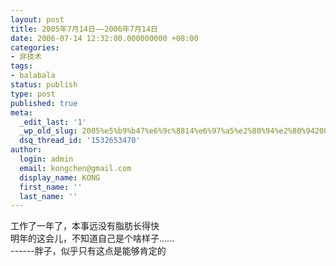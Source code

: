```yaml
---
layout: post
title: 2005年7月14日——2006年7月14日
date: 2006-07-14 12:32:00.000000000 +08:00
categories:
- 非技术
tags:
- balabala
status: publish
type: post
published: true
meta:
  _edit_last: '1'
  _wp_old_slug: 2005%e5%b9%b47%e6%9c%8814%e6%97%a5%e2%80%94%e2%80%942006%e5%b9%b47%e6%9c%8814%e6%97%a5
  dsq_thread_id: '1532653470'
author:
  login: admin
  email: kongchen@gmail.com
  display_name: KONG
  first_name: ''
  last_name: ''
---
```

工作了一年了，本事远没有脂肪长得快  
明年的这会儿，不知道自己是个啥样子......  
------胖子，似乎只有这点是能够肯定的